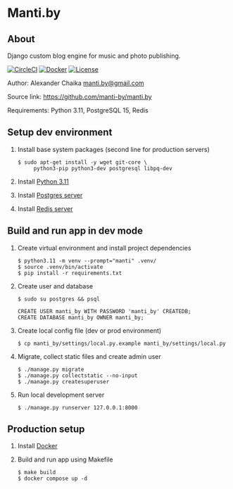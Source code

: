 # Manti.by


## About

Django custom blog engine for music and photo publishing.

[![CircleCI](https://img.shields.io/github/actions/workflow/status/manti-by/manti.by/backend.yml?branch=django)](https://github.com/manti-by/manti.by/actions)
[![Docker](https://img.shields.io/docker/automated/mantiby/manti.by.svg)](https://hub.docker.com/r/mantiby/manti.by/)
[![License](https://img.shields.io/badge/license-BSD-blue.svg)](https://raw.githubusercontent.com/manti-by/Manti.by/master/LICENSE)

Author: Alexander Chaika <manti.by@gmail.com>

Source link: https://github.com/manti-by/manti.by

Requirements: Python 3.11, PostgreSQL 15, Redis


## Setup dev environment

1. Install base system packages (second line for production servers)

    ```shell
    $ sudo apt-get install -y wget git-core \
         python3-pip python3-dev postgresql libpq-dev
    ```

2. Install [Python 3.11](https://www.python.org/downloads/source/)
   
3. Install [Postgres server](https://www.postgresql.org/download/linux/ubuntu/)

4. Install [Redis server](https://redis.io/download)


## Build and run app in dev mode

1. Create virtual environment and install project dependencies

    ```shell
    $ python3.11 -m venv --prompt="manti" .venv/
    $ source .venv/bin/activate
    $ pip install -r requirements.txt
    ```

2. Create user and database

    ```shell
    $ sudo su postgres && psql
    ```

    ```postgresql
    CREATE USER manti_by WITH PASSWORD 'manti_by' CREATEDB;
    CREATE DATABASE manti_by OWNER manti_by;
    ```

3. Create local config file (dev or prod environment)

    ```shell
    $ cp manti_by/settings/local.py.example manti_by/settings/local.py
    ```

4. Migrate, collect static files and create admin user

    ```shell
    $ ./manage.py migrate
    $ ./manage.py collectstatic --no-input
    $ ./manage.py createsuperuser
    ```

5. Run local development server

    ```shell
    $ ./manage.py runserver 127.0.0.1:8000
    ```


## Production setup

1. Install [Docker](https://docs.docker.com/install/)

2. Build and run app using Makefile

    ```shell
    $ make build
    $ docker compose up -d
    ```
